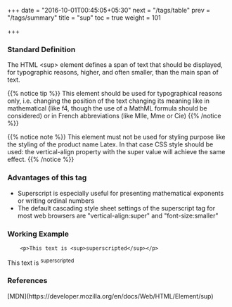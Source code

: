 +++
date = "2016-10-01T00:45:05+05:30"
next = "/tags/table"
prev = "/tags/summary"
title = "sup"
toc = true
weight = 101

+++

<h3>Standard Definition</h3>

The HTML <span class='tag-span'>&lt;sup&gt;</span> element defines a span of text that should be displayed, for typographic reasons, higher, and often smaller, than the main span of text.

{{% notice tip %}}
  This element should be used for typographical reasons only, i.e. changing the position of the text changing its meaning like in mathematical (like f4, though the use of a MathML formula should be considered) or in French abbreviations (like Mlle, Mme or Cie)
{{% /notice %}}

{{% notice note %}}
  This element must not be used for styling purpose like the styling of the product name Latex. In that case CSS style should be used: the vertical-align property with the super value will achieve the same effect.
{{% /notice %}}

<h3>Advantages of this tag</h3>
  <ul>
    <li>
      Superscript is especially useful for presenting mathematical exponents or writing ordinal numbers
    </li>
    <li>The default cascading style sheet settings of the superscript tag for most web browsers are "vertical-align:super" and "font-size:smaller"</li>
  </ul>

<h3>Working Example</h3>

        <p>This text is <sup>superscripted</sup></p>

<p>This text is <sup>superscripted</sup></p>

<h3>References</h3>
[MDN](https://developer.mozilla.org/en/docs/Web/HTML/Element/sup)
